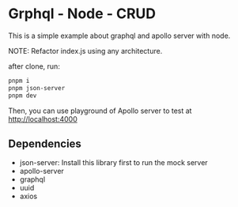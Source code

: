 # Grphql - Node - CRUD

This is a simple example about graphql and apollo server with node.

NOTE: Refactor index.js using any architecture.

after clone, run:

```sh
pnpm i
pnpm json-server
pnpm dev
```

Then, you can use playground of Apollo server to test at [http://localhost:4000](http://localhost:4000)

## Dependencies

- json-server: Install this library first to run the mock server
- apollo-server
- graphql
- uuid
- axios
